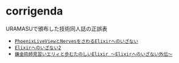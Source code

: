 # corrigenda
URAMASUで頒布した技術同人誌の正誤表

* [`PhoenixLiveViewとNervesをさわるElixirへのいざない`](Book_Invitation_to_Elixir/Readme.md)
* [`Elixirへのいざない2`](Book_Invitation_to_Elixir_2nd/README.md)
* [`錬金術師見習いエリィと歩むたのしいElixir 〜Elixirへのいざない外伝〜`](Book_Invitation_to_Elixir_SideStory/README.md)
